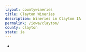 ```yaml
---
layout: countywineries
title: Clayton Wineries
description: Wineries in Clayton IA
permalink: /iowa/clayton/
county: clayton
state: ia
---
```

-
